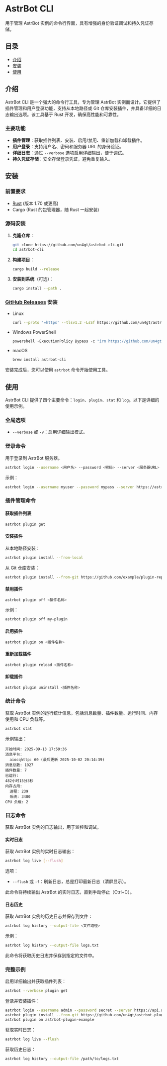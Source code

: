 # AstrBot CLI

用于管理 AstrBot 实例的命令行界面，具有增强的身份验证调试和持久凭证存储。

## 目录

- [介绍](#介绍)
- [安装](#安装)
- [使用](#使用)

## 介绍

AstrBot CLI 是一个强大的命令行工具，专为管理 AstrBot 实例而设计。它提供了插件管理和用户登录功能，支持从本地路径或 Git 仓库安装插件，并具备详细的日志输出选项。该工具基于 Rust 开发，确保高性能和可靠性。

### 主要功能

- **插件管理**：获取插件列表、安装、启用/禁用、重新加载和卸载插件。
- **用户登录**：支持用户名、密码和服务器 URL 的身份验证。
- **详细日志**：通过 `--verbose` 选项启用详细输出，便于调试。
- **持久凭证存储**：安全存储登录凭证，避免重复输入。

## 安装

### 前置要求

- [Rust](https://www.rust-lang.org/) (版本 1.70 或更高)
- Cargo (Rust 的包管理器，随 Rust 一起安装)

### 源码安装

1. **克隆仓库**：
   ```bash
   git clone https://github.com/un4gt/astrbot-cli.git
   cd astrbot-cli
   ```

2. **构建项目**：
   ```bash
   cargo build --release
   ```

3. **安装到系统**（可选）：
   ```bash
   cargo install --path .
   ```

### [GitHub Releases](https://github.com/un4gt/astrbot-cli/releases) 安装

- Linux
  ```bash
  curl --proto '=https' --tlsv1.2 -LsSf https://github.com/un4gt/astrbot-cli/releases/download/v0.1.4/astrbot-cli-installer.sh | sh
  ```
- Windows PowerShell
  ```powershell
  powershell -ExecutionPolicy Bypass -c "irm https://github.com/un4gt/astrbot-cli/releases/download/v0.1.4/astrbot-cli-installer.ps1 | iex"
  ```
- macOS
  ```bash
  brew install astrbot-cli
  ```

安装完成后，您可以使用 `astrbot` 命令开始使用工具。

## 使用

AstrBot CLI 提供了四个主要命令：`login`、`plugin`、`stat` 和 `log`。以下是详细的使用示例。

### 全局选项

- `--verbose` 或 `-v`：启用详细输出模式。

### 登录命令

用于登录到 AstrBot 服务器。

```bash
astrbot login --username <用户名> --password <密码> --server <服务器URL>
```

示例：
```bash
astrbot login --username myuser --password mypass --server https://astrbot.example.com
```

### 插件管理命令

#### 获取插件列表

```bash
astrbot plugin get
```

#### 安装插件

从本地路径安装：
```bash
astrbot plugin install --from-local
```

从 Git 仓库安装：
```bash
astrbot plugin install --from-git https://github.com/example/plugin-repo.git
```

#### 禁用插件

```bash
astrbot plugin off <插件名称>
```

示例：
```bash
astrbot plugin off my-plugin
```

#### 启用插件

```bash
astrbot plugin on <插件名称>
```

#### 重新加载插件

```bash
astrbot plugin reload <插件名称>
```

#### 卸载插件

```bash
astrbot plugin uninstall <插件名称>
```

### 统计命令

获取 AstrBot 实例的运行统计信息，包括消息数量、插件数量、运行时间、内存使用和 CPU 负载等。

```bash
astrbot stat
```

示例输出：
```
开始时间: 2025-09-13 17:59:36
消息平台:
  aiocqhttp: 60 (最后更新 2025-10-02 20:14:39)
消息总数: 1027
插件数量: 7
已运行:
482小时15分3秒
内存占用:
  进程: 239
  系统: 3400
CPU 负载: 2
```

### 日志命令

获取 AstrBot 实例的日志输出，用于监控和调试。

#### 实时日志

获取 AstrBot 实例的实时日志输出：

```bash
astrbot log live [--flush]
```

选项：
- `--flush` 或 `-f`：刷新日志，总是打印最新日志（清屏显示）。

此命令将持续输出 AstrBot 的实时日志，直到手动停止（Ctrl+C）。

#### 日志历史

获取 AstrBot 实例的历史日志并保存到文件：

```bash
astrbot log history --output-file <文件路径>
```

示例：
```bash
astrbot log history --output-file logs.txt
```

此命令将获取历史日志并保存到指定的文件中。

### 完整示例

启用详细输出并获取插件列表：
```bash
astrbot --verbose plugin get
```

登录并安装插件：
```bash
astrbot login --username admin --password secret --server https://api.astrbot.com
astrbot plugin install --from-git https://github.com/un4gt/astrbot-plugin-example.git
astrbot plugin on astrbot-plugin-example
```

获取实时日志：
```bash
astrbot log live --flush
```

获取历史日志：
```bash
astrbot log history --output-file /path/to/logs.txt
```
